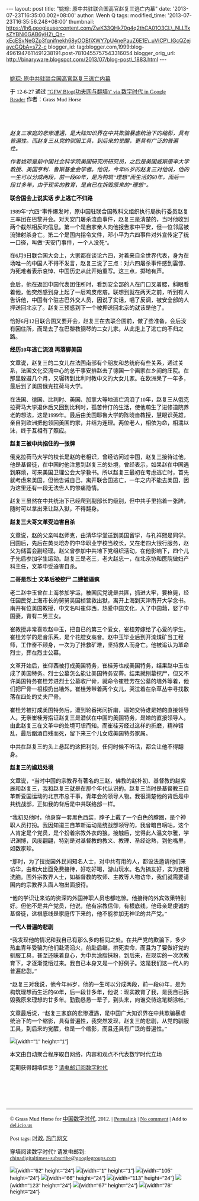 --- layout: post title: "姚琮: 原中共驻联合国高官赵复三逃亡内幕" date:
'2013-07-23T16:35:00.002+08:00' author: Wenh Q tags: modified\_time:
'2013-07-23T16:35:56.248+08:00' thumbnail:
https://lh6.googleusercontent.com/ZwK33QHk70g4q2thCA01O3CL\_NLLTxsZYBNi0GAB6yH2\_Qn-xEcESvNeGZp3fqnifnekh68yOOBfiXWY7pU4nePauZ6E1E\_uVlCP\_IGcQZejaycGQbA=s72-c
blogger\_id:
tag:blogger.com,1999:blog-4961947611491238191.post-7810455757543316054
blogger\_orig\_url:
http://binaryware.blogspot.com/2013/07/blog-post\_1883.html ---
<div
style="color: black; direction: ltr; font-family: &quot;Arial&quot;; font-size: 11pt; margin-bottom: 0; margin-left: 7.5pt; margin-right: 7.5pt; margin-top: 0; padding: 0;">

<span
style="color: #0000ee; font-family: &quot;Verdana&quot;; text-decoration: underline;">[\
姚琮:
原中共驻联合国高官赵复三逃亡内幕](http://feedproxy.google.com/~r/chinagfwblog/~3/l2vZlHD7s1o/)</span>

</div>

<div
style="color: black; direction: ltr; font-family: &quot;Arial&quot;; font-size: 11pt; margin-bottom: 0; margin-left: 7.5pt; margin-right: 7.5pt; margin-top: 0; padding-bottom: 8pt; padding-left: 0; padding-right: 0; padding-top: 0;">

<span style="font-family: &quot;Verdana&quot;;">于 12-6-27 通过
</span><span
style="color: #0000ee; font-family: &quot;Verdana&quot;; text-decoration: underline;">["GFW
Blog(功夫网与翻墙)" via 数字时代 in Google
Reader](http://feeds2.feedburner.com/chinagfwblog)</span><span
style="font-family: &quot;Verdana&quot;;"> 作者：Grass Mud Horse</span>

</div>

<div
style="color: black; direction: ltr; font-family: &quot;Arial&quot;; font-size: 11pt; height: 11pt; margin-bottom: 0; margin-left: 7.5pt; margin-right: 7.5pt; margin-top: 0; padding: 0;">

<span style="font-family: &quot;Verdana&quot;;"></span>

</div>

<div
style="color: black; direction: ltr; font-family: &quot;Arial&quot;; font-size: 11pt; margin-bottom: 0; margin-left: 7.5pt; margin-right: 7.5pt; margin-top: 0; padding: 0;">

<span
style="font-family: &quot;Verdana&quot;; font-style: italic;">赵复三家庭的悲惨遭遇，是大陆知识界在中共欺骗暴虐统治下的缩影，具有普遍性。而赵复三从党的驯服工具，到后来的觉醒，更具有广泛的普遍性。 </span>

</div>

<div
style="color: black; direction: ltr; font-family: &quot;Arial&quot;; font-size: 11pt; margin-bottom: 0; margin-left: 7.5pt; margin-right: 7.5pt; margin-top: 0; padding: 0;">

<span
style="font-family: &quot;Verdana&quot;; font-style: italic;">作者姚琮是前中国社会科学院美国研究所研究员，之后是美国威斯康辛大学教授、美国亨利．鲁斯基金会学者。他说，今年86岁的赵复三对他说，他的一生可以分成两段，前一段60年，是为构筑“理想”而生活的60年，而后一段廿多年，由于现实的教育，是自已在拆毁原来的“理想”。</span>

</div>

<div
style="color: black; direction: ltr; font-family: &quot;Arial&quot;; font-size: 11pt; margin-bottom: 0; margin-left: 7.5pt; margin-right: 7.5pt; margin-top: 0; padding: 0;">

<span
style="font-family: &quot;Verdana&quot;; font-weight: bold;">联合国会上说实话
步上逃亡不归路</span>

</div>

<div
style="color: black; direction: ltr; font-family: &quot;Arial&quot;; font-size: 11pt; margin-bottom: 0; margin-left: 7.5pt; margin-right: 7.5pt; margin-top: 0; padding: 0;">

<span
style="font-family: &quot;Verdana&quot;;">1989年“六四”事件爆发时，原中国驻联合国教科文组织执行局执行委员赵复三率团在巴黎开会。对天安门屠杀流血事件，赵复三是清楚的，当时他收到两个截然相反的信息。第一个是自家亲人向他报告家中平安，但一位邻居被流弹射杀身亡。第二个是国内指令文件，邓小平为六四事件对外宣传定了统一口径，叫做“天安门事件，一个人没死”。</span>

</div>

<div
style="color: black; direction: ltr; font-family: &quot;Arial&quot;; font-size: 11pt; margin-bottom: 0; margin-left: 7.5pt; margin-right: 7.5pt; margin-top: 0; padding: 0;">

<span
style="font-family: &quot;Verdana&quot;;">在6月9日联合国大会上，大家都在谈论六四，对着来自全世界代表，身为在场唯一的中国人不得不发言，赵复三说了三点：对六四屠杀事件感到震惊、为死难者表示哀悼、中国历史从此开始重写。这三点，掷地有声。</span>

</div>

<div
style="color: black; direction: ltr; font-family: &quot;Arial&quot;; font-size: 11pt; margin-bottom: 0; margin-left: 7.5pt; margin-right: 7.5pt; margin-top: 0; padding: 0;">

<span
style="font-family: &quot;Verdana&quot;;">会后，他在返回中国代表团住所时，看到安全部的人在门口叉着腰，斜眼看着他，他突然感到身上起了一层鸡皮疙瘩。联想到就在两天之前，听到有人告诉他，中国有个驻古巴外交人员，因说了实话，唱了反调，被安全部的人押送回北京了。赵复三预感到下一个被押送回北京的就该是他了。</span>

</div>

<div
style="color: black; direction: ltr; font-family: &quot;Arial&quot;; font-size: 11pt; margin-bottom: 0; margin-left: 7.5pt; margin-right: 7.5pt; margin-top: 0; padding: 0;">

<span
style="font-family: &quot;Verdana&quot;;">恰好6月12日联合国又要开会，赵复三在去联合国前，做了些准备，会后没有回住所，而是去了在巴黎教钢琴的二女儿家。从此走上了逃亡的不归之路。</span>

</div>

<div
style="color: black; direction: ltr; font-family: &quot;Arial&quot;; font-size: 11pt; margin-bottom: 0; margin-left: 7.5pt; margin-right: 7.5pt; margin-top: 0; padding: 0;">

<span
style="font-family: &quot;Verdana&quot;; font-weight: bold;">经历10年逃亡流浪
再落脚美国</span>

</div>

<div
style="color: black; direction: ltr; font-family: &quot;Arial&quot;; font-size: 11pt; margin-bottom: 0; margin-left: 7.5pt; margin-right: 7.5pt; margin-top: 0; padding: 0;">

<span
style="font-family: &quot;Verdana&quot;;">文章说，赵复三的二女儿在法国南部有个朋友和总统府有些关系，通过关系，法国文化交流中心的总干事安排赵去了德国一个画家在乡间的庄院。在那里躲避几个月，又辗转到比利时教中文的大女儿家。在欧洲呆了一年多，最后到了美国俄克拉荷马大学。</span>

</div>

<div
style="color: black; direction: ltr; font-family: &quot;Arial&quot;; font-size: 11pt; margin-bottom: 0; margin-left: 7.5pt; margin-right: 7.5pt; margin-top: 0; padding: 0;">

<span
style="font-family: &quot;Verdana&quot;;">在法国、德国、比利时、美国、加拿大等地逃亡流浪了10年，赵复三从俄克拉荷马大学退休后又回到比利时，孤苦伶仃的生活，使他萌生了进修道院养老的想法，这是1999年。最后由美国耶鲁大学的陈晓啬教授，慧眼识英雄，亲自到欧洲把他领回美国的家，并结为连理。两位老人，相依为命，相濡以沫，终于互相有了照应。</span>

</div>

<div
style="color: black; direction: ltr; font-family: &quot;Arial&quot;; font-size: 11pt; margin-bottom: 0; margin-left: 7.5pt; margin-right: 7.5pt; margin-top: 0; padding: 0;">

<span
style="font-family: &quot;Verdana&quot;; font-weight: bold;">赵复三被中共掐住的一张牌</span>

</div>

<div
style="color: black; direction: ltr; font-family: &quot;Arial&quot;; font-size: 11pt; margin-bottom: 0; margin-left: 7.5pt; margin-right: 7.5pt; margin-top: 0; padding: 0;">

<span
style="font-family: &quot;Verdana&quot;;">俄克拉荷马大学的校长是赵的老相识，曾经访问过中国，赵复三接待过他，他是基督徒，在中国时他注意到赵复三的处境，曾经表示，如果赵在中国遇到麻烦，可来美国卫理公会大学教书。所以赵复三最初在考虑逃亡时，首先就考虑来美国，但他告诫自己，离开联合国逃亡，一年之内不能去美国，因为这里还有一段无法告人的惨痛隐情。</span>

</div>

<div
style="color: black; direction: ltr; font-family: &quot;Arial&quot;; font-size: 11pt; margin-bottom: 0; margin-left: 7.5pt; margin-right: 7.5pt; margin-top: 0; padding: 0;">

<span
style="font-family: &quot;Verdana&quot;;">赵复三虽然在中共统治下已经爬到副部长的级别，但中共手里掐着一张牌，随时可以拿出来让赵入狱，不得翻身。</span>

</div>

<div
style="color: black; direction: ltr; font-family: &quot;Arial&quot;; font-size: 11pt; margin-bottom: 0; margin-left: 7.5pt; margin-right: 7.5pt; margin-top: 0; padding: 0;">

<span
style="font-family: &quot;Verdana&quot;; font-weight: bold;">赵复三大哥文革受迫害自杀</span>

</div>

<div
style="color: black; direction: ltr; font-family: &quot;Arial&quot;; font-size: 11pt; margin-bottom: 0; margin-left: 7.5pt; margin-right: 7.5pt; margin-top: 0; padding: 0;">

<span
style="font-family: &quot;Verdana&quot;;">文章说，赵的父亲叫赵师克，由清华学堂送到美国留学，与孔祥熙是同学。回国后，先后在黄炎培办的中华职业学校当校长，又在老四大银行服务，赵父为储蓄会副经理。赵父曾参加中共地下党组织活动，在他影响下，四个儿子先后参加学生运动。赵复三是老三，老大赵忠一，在北京协和医院做妇产科主任，文革中受迫害自杀。 </span>

</div>

<div
style="color: black; direction: ltr; font-family: &quot;Arial&quot;; font-size: 11pt; margin-bottom: 0; margin-left: 7.5pt; margin-right: 7.5pt; margin-top: 0; padding: 0;">

<span
style="font-family: &quot;Verdana&quot;; font-weight: bold;">二哥是烈士
文革后被挖尸 二嫂被逼疯</span>

</div>

<div
style="color: black; direction: ltr; font-family: &quot;Arial&quot;; font-size: 11pt; margin-bottom: 0; margin-left: 7.5pt; margin-right: 7.5pt; margin-top: 0; padding: 0;">

<span
style="font-family: &quot;Verdana&quot;;">老二赵中玉曾在上海参加学运，被国民党说是共匪，抓进大牢，要枪毙，经任国民党上海市长的舅舅吴国桢营救出狱，离开上海到天津南开大学念书。南开有位美国教授，中文名叫崔仰西，热爱中国文化，入了中国藉，娶了中国妻，育有二男三女。 </span>

</div>

<div
style="color: black; direction: ltr; font-family: &quot;Arial&quot;; font-size: 11pt; margin-bottom: 0; margin-left: 7.5pt; margin-right: 7.5pt; margin-top: 0; padding: 0;">

<span
style="font-family: &quot;Verdana&quot;;">崔教授非常喜欢赵中玉，把自已的第三个爱女，崔桂芳嫁给了心爱的学生。崔桂芳学的是音乐系，是个花腔女高音。赵中玉毕业后到开滦煤矿当工程师，工作奋不顾身，一次为了抢救矿难，坚持救人而身亡。他被追认为革命烈士，葬在烈士公墓。</span>

</div>

<div
style="color: black; direction: ltr; font-family: &quot;Arial&quot;; font-size: 11pt; margin-bottom: 0; margin-left: 7.5pt; margin-right: 7.5pt; margin-top: 0; padding: 0;">

<span
style="font-family: &quot;Verdana&quot;;">文革开始后，崔仰西被打成美国特务，崔桂芳也成美国特务，结果赵中玉也成了美国特务。烈士公墓怎么能让美国特务安葬。结果就刨墓挖尸，但又不许美国特务崔桂芳进烈士公墓收尸骨，就命令崔桂芳在公墓的墙外等着，他们把尸骨一根根扔出墙外。崔桂芳带着两个女儿，哭泣着在杂草丛中寻找散落在四处的丈夫尸骨。</span>

</div>

<div
style="color: black; direction: ltr; font-family: &quot;Arial&quot;; font-size: 11pt; margin-bottom: 0; margin-left: 7.5pt; margin-right: 7.5pt; margin-top: 0; padding: 0;">

<span
style="font-family: &quot;Verdana&quot;;">崔桂芳被打成美国特务后，遭到轮番拷问折磨，逼她交待谁是她的直接领导人。无奈崔桂芳指证赵复三是潜伏在中国的美国特务，是她的直接领导人。由此赵复三在文革中的处境可想而知。而崔桂芳经过这样的折磨，精神错乱，最后酗酒自残而死，留下来三个儿女成美国特务家属。</span>

</div>

<div
style="color: black; direction: ltr; font-family: &quot;Arial&quot;; font-size: 11pt; margin-bottom: 0; margin-left: 7.5pt; margin-right: 7.5pt; margin-top: 0; padding: 0;">

<span
style="font-family: &quot;Verdana&quot;;">中共在赵复三的头上悬起的这把利剑，任何时候不听话，都会让他不得翻身。</span>

</div>

<div
style="color: black; direction: ltr; font-family: &quot;Arial&quot;; font-size: 11pt; margin-bottom: 0; margin-left: 7.5pt; margin-right: 7.5pt; margin-top: 0; padding: 0;">

<span
style="font-family: &quot;Verdana&quot;; font-weight: bold;">赵复三的尴尬处境</span>

</div>

<div
style="color: black; direction: ltr; font-family: &quot;Arial&quot;; font-size: 11pt; margin-bottom: 0; margin-left: 7.5pt; margin-right: 7.5pt; margin-top: 0; padding: 0;">

<span
style="font-family: &quot;Verdana&quot;;">文章说，“当时中国的宗教界有著名的三赵，佛教的赵朴初、基督教的赵紫辰和赵复三，我和赵复三就是在那个年代认识的。赵复三当时是基督教三自革新爱国运动的北京市总干事，青年会的领导人物。我很清楚他的背后是中共统战部，正如我的背后是中共联络部一样。</span>

</div>

<div
style="color: black; direction: ltr; font-family: &quot;Arial&quot;; font-size: 11pt; margin-bottom: 0; margin-left: 7.5pt; margin-right: 7.5pt; margin-top: 0; padding: 0;">

<span
style="font-family: &quot;Verdana&quot;;">“我初见他时，他身穿一套黑色西装，脖子上戴了一个白色的脖圈，是个神职人员打扮。我因知道三自革新运动是统战部领导的，我曾暗自嘀咕，这个人肯定是个党员，是个扮着宗教外衣的狼。接触后，觉得此人温文尔雅，学识渊博，风度翩翩，特别是对基督教的教义、教理、圣经谂熟，到他嘴里，如数家珍。</span>

</div>

<div
style="color: black; direction: ltr; font-family: &quot;Arial&quot;; font-size: 11pt; margin-bottom: 0; margin-left: 7.5pt; margin-right: 7.5pt; margin-top: 0; padding: 0;">

<span
style="font-family: &quot;Verdana&quot;;">“那时，为了拉拢国外民间知名人士，对中共有用的人，都设法邀请他们来访华，由和大出面免费接待，好吃好喝，游山玩水。名为搞友好，实为变相洗脑。国外宗教界人士，如基督教的牧师、主教等人物访华，我们就需要请国内的宗教界头面人物出面接待。</span>

</div>

<div
style="color: black; direction: ltr; font-family: &quot;Arial&quot;; font-size: 11pt; margin-bottom: 0; margin-left: 7.5pt; margin-right: 7.5pt; margin-top: 0; padding: 0;">

<span
style="font-family: &quot;Verdana&quot;;">“他的学识让来访的资深的外国神职人员也都吃惊。他接待的外宾效果特别好。但他不是共产党员，他说，他有宗教信仰，有根底线，他母亲是虔诚的基督徒，这根底线是家庭传下来的，他不能参加无神论的共产党。”</span>

</div>

<div
style="color: black; direction: ltr; font-family: &quot;Arial&quot;; font-size: 11pt; margin-bottom: 0; margin-left: 7.5pt; margin-right: 7.5pt; margin-top: 0; padding: 0;">

<span
style="font-family: &quot;Verdana&quot;; font-weight: bold;">一代人普遍的悲剧</span>

</div>

<div
style="color: black; direction: ltr; font-family: &quot;Arial&quot;; font-size: 11pt; margin-bottom: 0; margin-left: 7.5pt; margin-right: 7.5pt; margin-top: 0; padding: 0;">

<span
style="font-family: &quot;Verdana&quot;;">“我发现他的情况和我自已有那么多的相同之处。在共产党的欺骗下，多少热血青年受骗为他们赴汤滔火，前赴后继，拚死卖命，而且为了要做好党的驯服工具，甚至还昧着良心，为中共涂脂抹粉，到后来，在现实的一次次教育下，才逐渐觉悟过来。我自已本身又是一个好例子。这是我们这一代人的普遍悲剧。”</span>

</div>

<div
style="color: black; direction: ltr; font-family: &quot;Arial&quot;; font-size: 11pt; margin-bottom: 0; margin-left: 7.5pt; margin-right: 7.5pt; margin-top: 0; padding: 0;">

<span
style="font-family: &quot;Verdana&quot;;">“赵复三对我说，他今年86岁，他的一生可以分成两段，前一段60年，是为构筑理想而生活的60年，后一段廿多年，他说：现实教育了我，是我自已拆毁我原来理想的廿多年。勤勤恳恳一辈子，到头来，向谁交待这笔糊涂帐。”</span>

</div>

<div
style="color: black; direction: ltr; font-family: &quot;Arial&quot;; font-size: 11pt; margin-bottom: 0; margin-left: 7.5pt; margin-right: 7.5pt; margin-top: 0; padding: 0;">

<span
style="font-family: &quot;Verdana&quot;;">文章最后说，“赵复三家庭的悲惨遭遇，是中国广大知识界在中共欺骗暴虐统治下的一个缩影，具有普遍性，我突然发现，赵复三的悲剧，从党的驯服工具，到后来的觉醒，也是一个缩影，而且还具有广泛的普遍性。”</span>

</div>

<div
style="color: black; direction: ltr; font-family: &quot;Arial&quot;; font-size: 11pt; margin-bottom: 0; margin-left: 7.5pt; margin-right: 7.5pt; margin-top: 0; padding: 0;">

![](https://lh6.googleusercontent.com/ZwK33QHk70g4q2thCA01O3CL_NLLTxsZYBNi0GAB6yH2_Qn-xEcESvNeGZp3fqnifnekh68yOOBfiXWY7pU4nePauZ6E1E_uVlCP_IGcQZejaycGQbA){width="1"
height="1"}

</div>

<div
style="color: black; direction: ltr; font-family: &quot;Arial&quot;; font-size: 11pt; margin-bottom: 0; margin-left: 7.5pt; margin-right: 7.5pt; margin-top: 0; padding: 0;">

<span
style="font-family: &quot;Verdana&quot;;">本文由自动聚合程序取自网络，内容和观点不代表数字时代立场</span>

</div>

<div
style="color: black; direction: ltr; font-family: &quot;Arial&quot;; font-size: 11pt; margin-bottom: 0; margin-left: 7.5pt; margin-right: 7.5pt; margin-top: 0; padding: 0;">

<span
style="font-family: &quot;Verdana&quot;;">定期获得翻墙信息？</span><span
style="color: #0000ee; font-family: &quot;Verdana&quot;; text-decoration: underline;">[请电邮订阅数字时代](http://eepurl.com/msuvD)</span>

</div>

<div
style="color: black; direction: ltr; font-family: &quot;Arial&quot;; font-size: 11pt; height: 11pt; margin-bottom: 0; margin-left: 7.5pt; margin-right: 7.5pt; margin-top: 0; padding: 0;">

<span
style="color: #0000ee; font-family: &quot;Verdana&quot;; text-decoration: underline;">[](http://eepurl.com/msuvD)</span>

</div>

<div
style="color: black; direction: ltr; font-family: &quot;Arial&quot;; font-size: 11pt; height: 11pt; margin-bottom: 0; margin-left: 7.5pt; margin-right: 7.5pt; margin-top: 0; padding: 0;">

<span
style="color: #0000ee; font-family: &quot;Verdana&quot;; text-decoration: underline;">[](http://eepurl.com/msuvD)</span>

</div>

<div
style="color: black; direction: ltr; font-family: &quot;Arial&quot;; font-size: 11pt; height: 11pt; margin-bottom: 0; margin-left: 7.5pt; margin-right: 7.5pt; margin-top: 0; padding: 0;">

<span
style="color: #0000ee; font-family: &quot;Verdana&quot;; text-decoration: underline;">[](http://eepurl.com/msuvD)</span>

</div>

------------------------------------------------------------------------

<div
style="color: black; direction: ltr; font-family: &quot;Arial&quot;; font-size: 11pt; margin-bottom: 0; margin-left: 7.5pt; margin-right: 7.5pt; margin-top: 0; padding: 0;">

<span style="font-family: &quot;Verdana&quot;;">© Grass Mud Horse for
</span><span
style="color: #0000ee; font-family: &quot;Verdana&quot;; text-decoration: underline;">[中国数字时代](https://caonima.info/chinese)</span><span
style="font-family: &quot;Verdana&quot;;">, 2012. | </span><span
style="color: #0000ee; font-family: &quot;Verdana&quot;; text-decoration: underline;">[Permalink](https://caonima.info/chinese/2012/06/%e5%a7%9a%e7%90%ae-%e5%8e%9f%e4%b8%ad%e5%85%b1%e9%a9%bb%e8%81%94%e5%90%88%e5%9b%bd%e9%ab%98%e5%ae%98%e8%b5%b5%e5%a4%8d%e4%b8%89%e9%80%83%e4%ba%a1%e5%86%85%e5%b9%95/)</span><span
style="font-family: &quot;Verdana&quot;;"> | </span><span
style="color: #0000ee; font-family: &quot;Verdana&quot;; text-decoration: underline;">[No
comment](https://caonima.info/chinese/2012/06/%e5%a7%9a%e7%90%ae-%e5%8e%9f%e4%b8%ad%e5%85%b1%e9%a9%bb%e8%81%94%e5%90%88%e5%9b%bd%e9%ab%98%e5%ae%98%e8%b5%b5%e5%a4%8d%e4%b8%89%e9%80%83%e4%ba%a1%e5%86%85%e5%b9%95/#comments)</span><span
style="font-family: &quot;Verdana&quot;;"> | Add to </span><span
style="color: #0000ee; font-family: &quot;Verdana&quot;; text-decoration: underline;">[del.icio.us](http://del.icio.us/post?url=https://caonima.info/chinese/2012/06/%E5%A7%9A%E7%90%AE-%E5%8E%9F%E4%B8%AD%E5%85%B1%E9%A9%BB%E8%81%94%E5%90%88%E5%9B%BD%E9%AB%98%E5%AE%98%E8%B5%B5%E5%A4%8D%E4%B8%89%E9%80%83%E4%BA%A1%E5%86%85%E5%B9%95/&title=%E5%A7%9A%E7%90%AE:++%E5%8E%9F%E4%B8%AD%E5%85%B1%E9%A9%BB%E8%81%94%E5%90%88%E5%9B%BD%E9%AB%98%E5%AE%98%E8%B5%B5%E5%A4%8D%E4%B8%89%E9%80%83%E4%BA%A1%E5%86%85%E5%B9%95)</span>

</div>

<div
style="color: black; direction: ltr; font-family: &quot;Arial&quot;; font-size: 11pt; margin-bottom: 0; margin-left: 7.5pt; margin-right: 7.5pt; margin-top: 0; padding: 0;">

<span style="font-family: &quot;Verdana&quot;;">Post tags: </span><span
style="color: #0000ee; font-family: &quot;Verdana&quot;; text-decoration: underline;">[时政](https://caonima.info/chinese/tag/%e6%97%b6%e6%94%bf/?category=10466)</span><span
style="font-family: &quot;Verdana&quot;;">, </span><span
style="color: #0000ee; font-family: &quot;Verdana&quot;; text-decoration: underline;">[热门网文](https://caonima.info/chinese/tag/%e7%83%ad%e9%97%a8%e7%bd%91%e6%96%87/?category=10466)</span>

</div>

<div
style="color: black; direction: ltr; font-family: &quot;Arial&quot;; font-size: 11pt; margin-bottom: 0; margin-left: 7.5pt; margin-right: 7.5pt; margin-top: 0; padding: 0;">

<span style="font-family: &quot;Verdana&quot;;">穿墙阅读数字时代?
请发电邮到: </span><span
style="color: #0000ee; font-family: &quot;Verdana&quot;; text-decoration: underline;">[chinadigitaltimes+subscribe@googlegroups.com](mailto:chinadigitaltimes%2Bsubscribe@googlegroups.com)</span>

</div>

<div
style="color: black; direction: ltr; font-family: &quot;Arial&quot;; font-size: 11pt; margin-bottom: 0; margin-left: 7.5pt; margin-right: 7.5pt; margin-top: 0; padding: 0;">

![](https://lh4.googleusercontent.com/U5DigbmhJdbdKq_CFbhqbRfCy7cZWBq_vJthm14dIY6Mx_pNGxxDlr0Bvx1d_m1CWt1l66tD6EHinm8epUBc9hljH9IAOQ82M6iR4wmsMek9DM9Q8lk){width="62"
height="24"}<span
style="font-family: &quot;Verdana&quot;;"> </span>![](https://lh4.googleusercontent.com/ZGVmzAbn3nJ8cfMnQWg3QRV7TCipuvCPPZ1qQ5XaO0_rE_rJogzum9lyx0fKJb4CFvBrVpZlGu2Fos8WtZNTuleFmC8ElaVo0AFp3UFPKPKtxcajf80){width="1"
height="1"}<span
style="font-family: &quot;Verdana&quot;;"> </span>![](https://lh6.googleusercontent.com/89qBrH9CUmqEF_M9UWhbzL9Pj_R8VI54qOayyiL-FIsW4PACkv-ZTkogamEvN0CLOWUnP9hAtROnH3Cwn_g-bTqRhElZKd8TJnsj_mAoqoGbXmmV6WM){width="105"
height="24"}<span
style="font-family: &quot;Verdana&quot;;"> </span>![](https://lh5.googleusercontent.com/gcPlEAue488TSIjXjZ_eejIeLbgc2i4ibiWT61VrVPCpiavXLOQDIk-L7fmlPU2CxIZqAyxB5vqdHwClUTRHA6SHJaIakYb0P0sYs7mFwFrrM-M6W4Y){width="66"
height="24"}<span
style="font-family: &quot;Verdana&quot;;"> </span>![](https://lh4.googleusercontent.com/hMzdtUsGwobToZ8baBPBLs-GB_iYc-fAegvBauYDoBdmNc8HkOEtEv77wgrg3XEahACqrYBMowpwuvUj7_DhozIR3jjLcrBmo_bQFyvFILpn2NATLTw){width="113"
height="24"}<span
style="font-family: &quot;Verdana&quot;;"> </span>![](https://lh5.googleusercontent.com/ugVqvBu25HIOkUTx3rUxP4P56vh01RW6TjV7YyXgqbNezIqx_9lXFsyXWWj2CpxZkQb0wIPRx0UceaVUln_Ahk5SUyiW6BbYHgToZ6KWlxjf9zBcS5k){width="123"
height="24"}<span
style="font-family: &quot;Verdana&quot;;"> </span>![](https://lh3.googleusercontent.com/1q0g40LmSM-6W5-HZAp-TEe0IW4qxkcQuwf4Wx3qsXXCTAa-JTz_Lo58bFeOpljRsQ7ulZor7mw3Yppj4rX5okEndlPBuHqsCLsgsR8rHAqrekFH2gU){width="67"
height="24"}<span
style="font-family: &quot;Verdana&quot;;"> </span>![](https://lh5.googleusercontent.com/lP9B2lcG_Wts1j3i43iwT2f9ljgd9CiA3bLTBKZ8I-oYCJu9vGV7qxp3Ybu3YJE44-HFdh47uS6zi5qZUC5NswDuOB1gLBeBepXt7XCnGHy6dUE-PaA){width="78"
height="24"}

</div>
